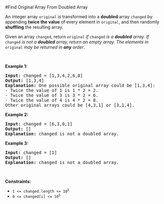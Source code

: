 #Find Original Array From Doubled Array
<p>An integer array <code>original</code> is transformed into a <strong>doubled</strong> array <code>changed</code> by appending <strong>twice the value</strong> of every element in <code>original</code>, and then randomly <strong>shuffling</strong> the resulting array.</p>
<p>Given an array <code>changed</code>, return <code>original</code><em> if </em><code>changed</code><em> is a <strong>doubled</strong> array. If </em><code>changed</code><em> is not a <strong>doubled</strong> array, return an empty array. The elements in</em> <code>original</code> <em>may be returned in <strong>any</strong> order</em>.</p>
<p> </p>
<p><strong class="example">Example 1:</strong></p>
<pre><strong>Input:</strong> changed = [1,3,4,2,6,8]
<strong>Output:</strong> [1,3,4]
<strong>Explanation:</strong> One possible original array could be [1,3,4]:
- Twice the value of 1 is 1 * 2 = 2.
- Twice the value of 3 is 3 * 2 = 6.
- Twice the value of 4 is 4 * 2 = 8.
Other original arrays could be [4,3,1] or [3,1,4].
</pre>
<p><strong class="example">Example 2:</strong></p>
<pre><strong>Input:</strong> changed = [6,3,0,1]
<strong>Output:</strong> []
<strong>Explanation:</strong> changed is not a doubled array.
</pre>
<p><strong class="example">Example 3:</strong></p>
<pre><strong>Input:</strong> changed = [1]
<strong>Output:</strong> []
<strong>Explanation:</strong> changed is not a doubled array.
</pre>
<p> </p>
<p><strong>Constraints:</strong></p>
<ul>
<li><code>1 &lt;= changed.length &lt;= 10<sup>5</sup></code></li>
<li><code>0 &lt;= changed[i] &lt;= 10<sup>5</sup></code></li>
</ul>
